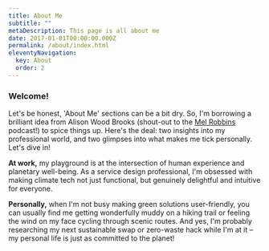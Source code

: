 ```yaml
---
title: About Me
subtitle: ""
metaDescription: This page is all about me
date: 2017-01-01T00:00:00.000Z
permalink: /about/index.html
eleventyNavigation:
  key: About
  order: 2
---
```

### Welcome!

Let's be honest, 'About Me' sections can be a bit dry. So, I'm borrowing a brilliant idea from Alison Wood Brooks (shout-out to the [Mel Robbins](google.com) podcast!) to spice things up. Here's the deal: two insights into my professional world, and two glimpses into what makes me tick personally. Let's dive in!

**At work,** my playground is at the intersection of human experience and planetary well-being. As a service design professional, I'm obsessed with making climate tech not just functional, but genuinely delightful and intuitive for everyone.

**Personally,** when I'm not busy making green solutions user-friendly, you can usually find me getting wonderfully muddy on a hiking trail or feeling the wind on my face cycling through scenic routes. And yes, I'm probably researching my next sustainable swap or zero-waste hack while I'm at it – my personal life is just as committed to the planet!
